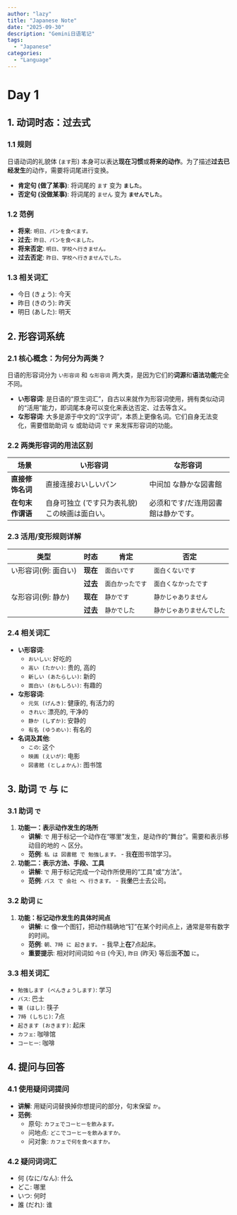 ```yaml
---
author: "lazy"
title: "Japanese Note"
date: "2025-09-30"
description: "Gemini日语笔记"
tags:
  - "Japanese"
categories:
  - "Language"
---
```




# Day 1

## 1. 动词时态：过去式

### 1.1 规则

日语动词的礼貌体 (`ます`形) 本身可以表达**现在习惯**或**将来的动作**。为了描述**过去已经发生**的动作，需要将词尾进行变换。

- **肯定句 (做了某事)**: 将词尾的 `ます` 变为 **`ました`**。
- **否定句 (没做某事)**: 将词尾的 `ません` 变为 **`ませんでした`**。

### 1.2 范例

- **将来**: `明日、パンを食べます。`
- **过去**: `昨日、パンを食べました。`
- **将来否定**: `明日、学校へ行きません。`
- **过去否定**: `昨日、学校へ行きませんでした。`

### 1.3 相关词汇

- 今日 (きょう): 今天
- 昨日 (きのう): 昨天
- 明日 (あした): 明天

## 2. 形容词系统

### 2.1 核心概念：为何分为两类？

日语的形容词分为 `い形容词` 和 `な形容词` 两大类，是因为它们的**词源**和**语法功能**完全不同。

- **い形容词**: 是日语的“原生词汇”，自古以来就作为形容词使用，拥有类似动词的“活用”能力，即词尾本身可以变化来表达否定、过去等含义。
- **な形容词**: 大多是源于中文的“汉字词”，本质上更像名词。它们自身无法变化，需要借助助词 `な` 或助动词 `です` 来发挥形容词的功能。

### 2.2 两类形容词的用法区别

| **场景**         | **い形容词**                                  | **な形容词**                        |
| ---------------- | --------------------------------------------- | ----------------------------------- |
| **直接修饰名词** | 直接连接おいしいパン                          | 中间加 な静かな図書館               |
| **在句末作谓语** | 自身可独立 (です只为表礼貌)この映画は面白い。 | 必须和です/だ连用図書館は静かです。 |

### 2.3 活用/变形规则详解

| **类型**             | **时态** | **肯定**         | **否定**                   |
| -------------------- | -------- | ---------------- | -------------------------- |
| い形容词(例: 面白い) | **现在** | `面白いです`     | `面白くないです`           |
|                      | **过去** | `面白かったです` | `面白くなかったです`       |
| な形容词(例: 静か)   | **现在** | `静かです`       | `静かじゃありません`       |
|                      | **过去** | `静かでした`     | `静かじゃありませんでした` |

### 2.4 相关词汇

- **い形容词**:
  - `おいしい`: 好吃的
  - `高い (たかい)`: 贵的, 高的
  - `新しい (あたらしい)`: 新的
  - `面白い (おもしろい)`: 有趣的
- **な形容词**:
  - `元気 (げんき)`: 健康的, 有活力的
  - `きれい`: 漂亮的, 干净的
  - `静か (しずか)`: 安静的
  - `有名 (ゆうめい)`: 有名的
- **名词及其他**:
  - `この`: 这个
  - `映画 (えいが)`: 电影
  - `図書館 (としょかん)`: 图书馆

## 3. 助词 `で` 与 `に`

### 3.1 助词 `で`

1. **功能一：表示动作发生的场所**
   - **讲解**: `で` 用于标记一个动作在“哪里”发生，是动作的“舞台”。需要和表示移动目的地的 `へ` 区分。
   - **范例**: `私 は 図書館 で 勉強します。` - 我**在**图书馆学习。
2. **功能二：表示方法、手段、工具**
   - **讲解**: `で` 用于标记完成一个动作所使用的“工具”或“方法”。
   - **范例**: `バス で 会社 へ 行きます。` - 我**坐**巴士去公司。

### 3.2 助词 `に`

1. **功能：标记动作发生的具体时间点**
   - **讲解**: `に` 像一个图钉，把动作精确地“钉”在某个时间点上，通常是带有数字的时间。
   - **范例**: `朝、7時 に 起きます。` - 我早上**在**7点起床。
   - **重要提示**: 相对时间词如 `今日` (今天), `昨日` (昨天) 等后面**不加** `に`。

### 3.3 相关词汇

- `勉強します (べんきょうします)`: 学习
- `バス`: 巴士
- `箸 (はし)`: 筷子
- `7時 (しちじ)`: 7点
- `起きます (おきます)`: 起床
- `カフェ`: 咖啡馆
- `コーヒー`: 咖啡

## 4. 提问与回答

### 4.1 使用疑问词提问

- **讲解**: 用疑问词替换掉你想提问的部分，句末保留 `か`。
- **范例**:
  - 原句: `カフェでコーヒーを飲みます。`
  - 问地点: `どこでコーヒーを飲みますか。`
  - 问对象: `カフェで何を食べますか。`

### 4.2 疑问词词汇

- 何 (なに/なん): 什么
- どこ: 哪里
- いつ: 何时
- 誰 (だれ): 谁